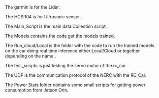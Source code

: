 The garmin is for the Lidar.

The HCSR04 is for Ultrasonic sensor.

The Main_Script is the main data Collection script.

The Models contains the code get the models trained.

The Run_cloud/Local is the folder with the code to run the trained models on the car doing real time inference either Local/Cloud or together depending on the name .

The test_scripts is just testing the servo motor of the rc_car.

The UDP is the communication protocol of the NERC with the RC_Car.

The Power Stats folder contains some small scripts for getting power consumption from Jetson Orin.
